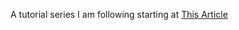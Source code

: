 A tutorial series I am following starting at [This Article](https://towardsdatascience.com/master-python-through-building-real-world-applications-part-1-b040b2b7faad)
